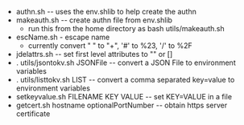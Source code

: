 * authn.sh -- uses the env.shlib to help create the authn
* makeauth.sh -- create authn file from env.shlib
	* run this from the home directory as bash utils/makeauth.sh
* escName.sh - escape name 
	* currently convert " " to "+", '#' to %23, '/' to %2F
* jdelattrs.sh -- set first level attributes to "" or []
* . utils/jsontokv.sh JSONFile -- convert a JSON File to environment variables 
* . utils/listtokv.sh LIST -- convert a comma separated key=value to environment variables 
* setkeyvalue.sh FILENAME KEY VALUE -- set KEY=VALUE in a file
* getcert.sh hostname optionalPortNumber -- obtain https server certificate
